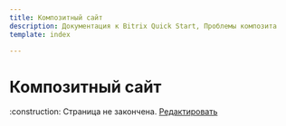 ```yaml
---
title: Композитный сайт
description: Документация к Bitrix Quick Start, Проблемы композита
template: index

---
```


# Композитный сайт 

<div class="tip">
    :construction: Страница не закончена. <a href="https://github.com/pafnuty/bqs-site/blob/dev/storage/pages/documentation/composite.md" class="btn btn-small" target="_blank">Редактировать</a>
</div>